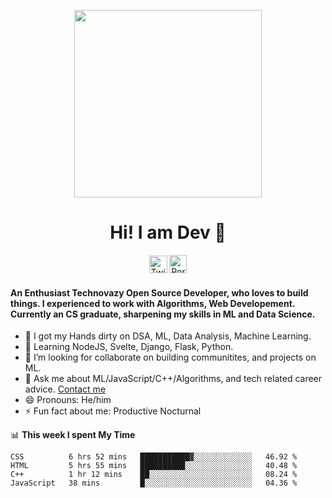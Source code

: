 
<p align= "center"><img src="https://media.giphy.com/media/p4NLw3I4U0idi/giphy.gif" width="300"></p>


<h1 align="center" style= "font-size=100%">Hi! I am Dev 👋</h1>
<p align= "center" style= "color:blue"><a href="https://twitter.com/devtweeets" class="fancybox" target="_blank" rel="external"><img src="https://image.flaticon.com/icons/svg/2111/2111738.svg" width="29" height="28" alt="Twitter" title="Twitter"></a>
  <a href="https://codewithdev.github.io/" class="fancybox" target="_blank" rel="internal"><img src="https://image.flaticon.com/icons/svg/2799/2799936.svg" width="28" height="29" alt="Portfolio" title="Portfolio"></a></p>

####  An Enthusiast Technovazy Open Source Developer, who loves to build things. I experienced to work with Algorithms, Web Developement. Currently an CS graduate, sharpening my skills in ML and Data Science. 

- 🔭 I got my Hands dirty on DSA, ML, Data Analysis, Machine Learning.
- 🌱 Learning NodeJS, Svelte, Django, Flask, Python.
- 👯 I’m looking for collaborate on building communitites, and projects on ML. 
- 💬 Ask me about ML/JavaScript/C++/Algorithms, and tech related career advice. [Contact me](mailto:idevprakaash@hotmail.com)
- 😄 Pronouns: He/him
- ⚡ Fun fact about me: Productive Nocturnal


📊 **This week I spent My Time**
<!--START_SECTION:waka-->
```text
CSS          6 hrs 52 mins   ███████████▓░░░░░░░░░░░░░   46.92 % 
HTML         5 hrs 55 mins   ██████████░░░░░░░░░░░░░░░   40.48 % 
C++          1 hr 12 mins    ██░░░░░░░░░░░░░░░░░░░░░░░   08.24 % 
JavaScript   38 mins         █░░░░░░░░░░░░░░░░░░░░░░░░   04.36 % 
```
<!--END_SECTION:waka-->
